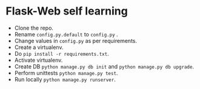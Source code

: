 # Flask-Web self learning

* Clone the repo.
* Rename ```config.py.default``` to ```config.py``` .
* Change values in ```config.py``` as per requirements.
* Create a virtualenv.
* Do ```pip install -r requirements.txt```.
* Activate virtualenv.
* Create DB ```python manage.py db init``` and ```python manage.py db upgrade```.
* Perform unittests ```python manage.py test```.
* Run locally ```python manage.py runserver```.
